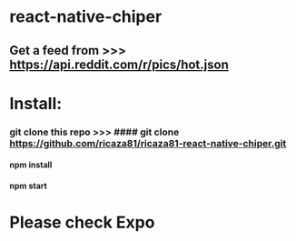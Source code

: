 # react-native-chiper

## Get a feed from >>> https://api.reddit.com/r/pics/hot.json

# Install:
### git clone this repo >>> #### git clone https://github.com/ricaza81/ricaza81-react-native-chiper.git
#### npm install
#### npm start

# Please check Expo